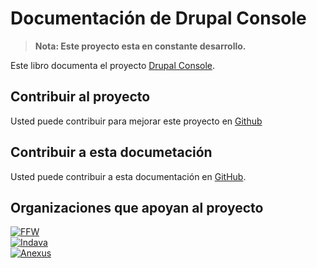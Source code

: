 # Documentación de Drupal Console 

> **Nota: Este proyecto esta en constante desarrollo.**

Este libro documenta el proyecto [Drupal Console](http://drupalconsole.com/).

## Contribuir al proyecto

Usted puede contribuir para mejorar este proyecto en [Github](https://github.com/hechoendrupal/DrupalConsole)

## Contribuir a esta documetación

Usted puede contribuir a esta documentación en [GitHub](https://github.com/hechoendrupal/drupal-console-book).

## Organizaciones que apoyan al proyecto 
[![FFW](https://www.drupal.org/files/ffw-logo.png)](https://ffwagency.com)  
[![Indava](https://www.drupal.org/files/indava-logo.png)](http://www.indava.com/)  
[![Anexus](https://www.drupal.org/files/anexus-logo.png)](http://www.anexusit.com/)